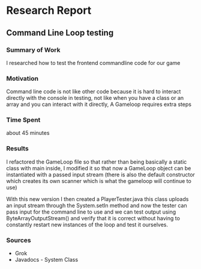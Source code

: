 # Research Report

## Command Line Loop testing

### Summary of Work

I researched how to test the frontend commandline code for our game 

### Motivation

Command line code is not like other code because it is hard to interact directly with the console in testing, not like when you have a class or an array and you can interact with it directly, A Gameloop requires extra steps

### Time Spent

about 45 minutes

### Results

I refactored the GameLoop file so that rather than being basically a static class with main inside, I modified it so that now a GameLoop object can be instantiated with a passed input stream (there is also the default constructor which creates its own scanner which is what the gameloop will continue to use)

With this new version I then created a PlayerTester.java this class uploads an input stream through the System.setIn method and now the tester can pass input for the command line to use and we can test output using ByteArrayOutputStream() and verify that it is correct without having to constantly restart new instances of the loop and test it ourselves.

### Sources

- Grok
- Javadocs - System Class

[^1]: https://grok.com/chat/53d56300-f117-482c-af01-ca0a9fdc3a4e?referrer=website
[^2]: https://docs.oracle.com/javase/8/docs/api/java/lang/System.html
